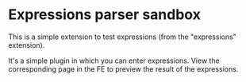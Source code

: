 # Expressions parser sandbox

This is a simple extension to test expressions (from the "expressions" extension).

It's a simple plugin in which you can enter expressions. View the corresponding
page in the FE to preview the result of the expressions.
